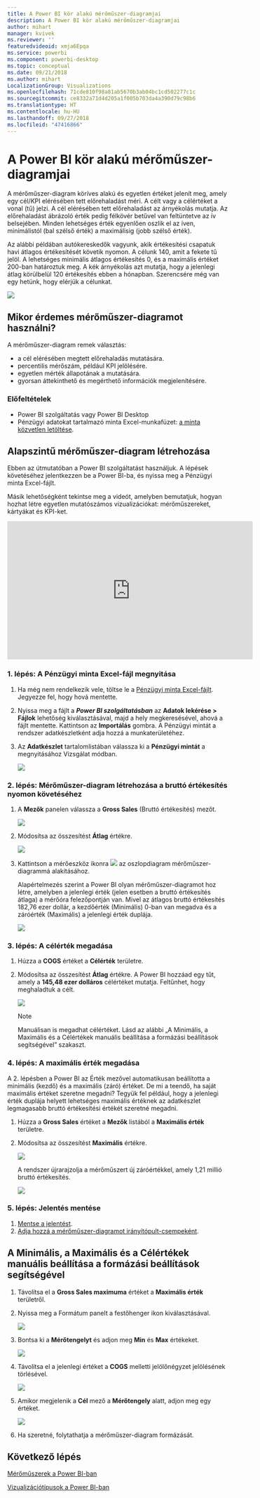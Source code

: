 ```yaml
---
title: A Power BI kör alakú mérőműszer-diagramjai
description: A Power BI kör alakú mérőműszer-diagramjai
author: mihart
manager: kvivek
ms.reviewer: ''
featuredvideoid: xmja6Epqa
ms.service: powerbi
ms.component: powerbi-desktop
ms.topic: conceptual
ms.date: 09/21/2018
ms.author: mihart
LocalizationGroup: Visualizations
ms.openlocfilehash: 71cde810f98a81ab5670b3ab04bc1cd502277c1c
ms.sourcegitcommit: ce8332a71d4d205a1f005b703da4a390d79c98b6
ms.translationtype: HT
ms.contentlocale: hu-HU
ms.lasthandoff: 09/27/2018
ms.locfileid: "47416866"
---
```

# <a name="radial-gauge-charts-in-power-bi"></a>A Power BI kör alakú mérőműszer-diagramjai
A mérőműszer-diagram köríves alakú és egyetlen értéket jelenít meg, amely egy cél/KPI elérésében tett előrehaladást méri.  A célt vagy a célértéket a vonal (tű) jelzi. A cél elérésében tett előrehaladást az árnyékolás mutatja.  Az előrehaladást ábrázoló érték pedig félkövér betűvel van feltüntetve az ív belsejében. Minden lehetséges érték egyenlően oszlik el az íven, minimálistól (bal szélső érték) a maximálisig (jobb szélső érték).

Az alábbi példában autókereskedők vagyunk, akik értékesítési csapatuk havi átlagos értékesítését követik nyomon. A célunk 140, amit a fekete tű jelöl.  A lehetséges minimális átlagos értékesítés 0, és a maximális értéket 200-ban határoztuk meg.  A kék árnyékolás azt mutatja, hogy a jelenlegi átlag körülbelül 120 értékesítés ebben a hónapban. Szerencsére még van egy hetünk, hogy elérjük a célunkat.

![](media/power-bi-visualization-radial-gauge-charts/gauge_m.png)

## <a name="when-to-use-a-radial-gauge"></a>Mikor érdemes mérőműszer-diagramot használni?
A mérőműszer-diagram remek választás:

* a cél elérésében megtett előrehaladás mutatására.
* percentilis mérőszám, például KPI jelölésére.
* egyetlen mérték állapotának a mutatására.
* gyorsan áttekinthető és megérthető információk megjelenítésére.

### <a name="prerequisites"></a>Előfeltételek
 - Power BI szolgáltatás vagy Power BI Desktop
 - Pénzügyi adatokat tartalmazó minta Excel-munkafüzet: [a minta közvetlen letöltése](http://go.microsoft.com/fwlink/?LinkID=521962).

## <a name="create-a-basic-radial-gauge"></a>Alapszintű mérőműszer-diagram létrehozása
Ebben az útmutatóban a Power BI szolgáltatást használjuk. A lépések követéséhez jelentkezzen be a Power BI-ba, és nyissa meg a Pénzügyi minta Excel-fájlt.  

Másik lehetőségként tekintse meg a videót, amelyben bemutatjuk, hogyan hozhat létre egyetlen mutatószámos vizualizációkat: mérőműszereket, kártyákat és KPI-ket.

<iframe width="560" height="315" src="https://www.youtube.com/embed/xmja6EpqaO0?list=PL1N57mwBHtN0JFoKSR0n-tBkUJHeMP2cP" frameborder="0" allowfullscreen></iframe>

### <a name="step-1-open-the-financial-sample-excel-file"></a>1. lépés: A Pénzügyi minta Excel-fájl megnyitása
1. Ha még nem rendelkezik vele, töltse le a [Pénzügyi minta Excel-fájlt](../sample-financial-download.md). Jegyezze fel, hogy hová mentette.

2. Nyissa meg a fájlt a ***Power BI szolgáltatásban*** az **Adatok lekérése \> Fájlok** lehetőség kiválasztásával, majd a hely megkeresésével, ahová a fájlt mentette. Kattintson az **Importálás** gombra. A Pénzügyi mintát a rendszer adatkészletként adja hozzá a munkaterületéhez.

3. Az **Adatkészlet** tartalomlistában válassza ki a **Pénzügyi mintát** a megnyitásához Vizsgálat módban.

    ![](media/power-bi-visualization-radial-gauge-charts/power-bi-dataset.png)

### <a name="step-2-create-a-gauge-to-track-gross-sales"></a>2. lépés: Mérőműszer-diagram létrehozása a bruttó értékesítés nyomon követéséhez
1. A **Mezők** panelen válassza a **Gross Sales** (Bruttó értékesítés) mezőt.
   
   ![](media/power-bi-visualization-radial-gauge-charts/grosssalesvalue_new.png)
2. Módosítsa az összesítést **Átlag** értékre.
   
   ![](media/power-bi-visualization-radial-gauge-charts/changetoaverage_new.png)
3. Kattintson a mérőeszköz ikonra ![](media/power-bi-visualization-radial-gauge-charts/gaugeicon_new.png) az oszlopdiagram mérőműszer-diagrammá alakításához.
   
   Alapértelmezés szerint a Power BI olyan mérőműszer-diagramot hoz létre, amelyben a jelenlegi érték (jelen esetben a bruttó értékesítés átlaga) a mérőóra felezőpontján van. Mivel az átlagos bruttó értékesítés 182,76 ezer dollár, a kezdőérték (Minimális) 0-ban van megadva és a záróérték (Maximális) a jelenlegi érték duplája.
   
   ![](media/power-bi-visualization-radial-gauge-charts/gauge_no_target.png)

### <a name="step-3-set-a-target-value"></a>3. lépés: A célérték megadása
1. Húzza a **COGS** értéket a **Célérték** területre.
2. Módosítsa az összesítést **Átlag** értékre.
   A Power BI hozzáad egy tűt, amely a **145,48 ezer dolláros** célértéket mutatja. Feltűnhet, hogy meghaladtuk a célt.
   
   ![](media/power-bi-visualization-radial-gauge-charts/gaugeinprogress_new.png)
   
   > [!NOTE]
   > Manuálisan is megadhat célértéket.  Lásd az alábbi „A Minimális, a Maximális és a Célértékek manuális beállítása a formázási beállítások segítségével” szakaszt.
   > 
   > 

### <a name="step-4-set-a-maximum-value"></a>4. lépés: A maximális érték megadása
A 2. lépésben a Power BI az Érték mezővel automatikusan beállította a minimális (kezdő) és a maximális (záró) értéket.  De mi a teendő, ha saját maximális értéket szeretne megadni?  Tegyük fel például, hogy a jelenlegi érték duplája helyett lehetséges maximális értéknek az adatkészlet legmagasabb bruttó értékesítési értékét szeretné megadni. 

1. Húzza a **Gross Sales** értéket a **Mezők** listából a **Maximális érték** területre.
2. Módosítsa az összesítést **Maximális** értékre.
   
   ![](media/power-bi-visualization-radial-gauge-charts/setmaximum_new.png)
   
   A rendszer újrarajzolja a mérőműszert új záróértékkel, amely 1,21 millió bruttó értékesítés.
   
   ![](media/power-bi-visualization-radial-gauge-charts/power-bi-final-gauge.png)

### <a name="step-5-save-your-report"></a>5. lépés: Jelentés mentése
1. [Mentse a jelentést](../service-report-save.md).
2. [Adja hozzá a mérőműszer-diagramot irányítópult-csempeként](../service-dashboard-pin-tile-from-report.md). 

## <a name="use-formatting-options-to-manually-set-minimum-maximum-and-target-values"></a>A Minimális, a Maximális és a Célértékek manuális beállítása a formázási beállítások segítségével
1. Távolítsa el a **Gross Sales maximuma** értéket a **Maximális érték** területről.
2. Nyissa meg a Formátum panelt a festőhenger ikon kiválasztásával.
   
   ![](media/power-bi-visualization-radial-gauge-charts/power-bi-roller.png)
3. Bontsa ki a **Mérőtengelyt** és adjon meg **Min** és **Max** értékeket.
   
    ![](media/power-bi-visualization-radial-gauge-charts/power-bi-gauge-axis.png)
4. Távolítsa el a jelenlegi értéket a **COGS** melletti jelölőnégyzet jelölésének törlésével.
   
    ![](media/power-bi-visualization-radial-gauge-charts/pbi_remove_target.png)
5. Amikor megjelenik a **Cél** mező a **Mérőtengely** alatt, adjon meg egy értéket.
   
    ![](media/power-bi-visualization-radial-gauge-charts/power-bi-gauge-target.png)
6. Ha szeretné, folytathatja a mérőműszer-diagram formázását.

## <a name="next-step"></a>Következő lépés

[Mérőműszerek a Power BI-ban](power-bi-visualization-kpi.md)

[Vizualizációtípusok a Power BI-ban](power-bi-visualization-types-for-reports-and-q-and-a.md)

